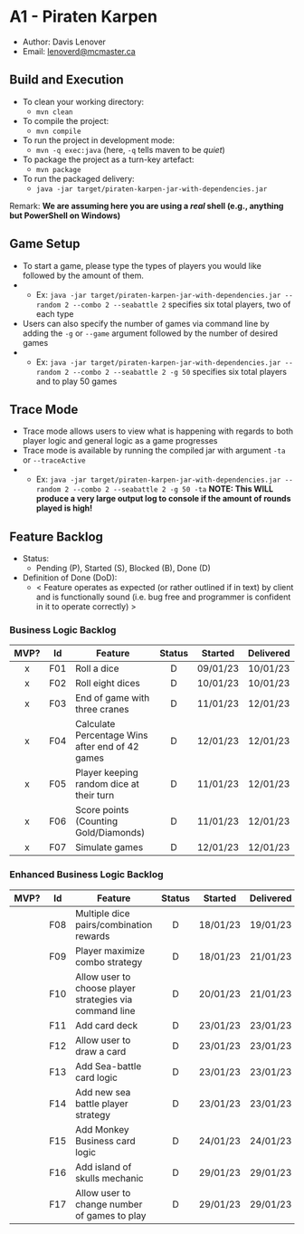 # A1 - Piraten Karpen

  * Author: Davis Lenover
  * Email: lenoverd@mcmaster.ca

## Build and Execution

  * To clean your working directory:
    * `mvn clean`
  * To compile the project:
    * `mvn compile`
  * To run the project in development mode:
    * `mvn -q exec:java` (here, `-q` tells maven to be _quiet_)
  * To package the project as a turn-key artefact:
    * `mvn package`
  * To run the packaged delivery:
    * `java -jar target/piraten-karpen-jar-with-dependencies.jar`

Remark: **We are assuming here you are using a _real_ shell (e.g., anything but PowerShell on Windows)**

## Game Setup
* To start a game, please type the types of players you would like followed by the amount of them.
* * Ex: `java -jar target/piraten-karpen-jar-with-dependencies.jar --random 2 --combo 2 --seabattle 2` specifies six total players, two of each type
* Users can also specify the number of games via command line by adding the `-g` or `--game` argument followed by the number of desired games
* * Ex: `java -jar target/piraten-karpen-jar-with-dependencies.jar --random 2 --combo 2 --seabattle 2 -g 50` specifies six total players and to play 50 games


## Trace Mode
 * Trace mode allows users to view what is happening with regards to both player logic and general logic as a game progresses
 * Trace mode is available by running the compiled jar with argument `-ta` or `--traceActive`
* * Ex: `java -jar target/piraten-karpen-jar-with-dependencies.jar --random 2 --combo 2 --seabattle 2 -g 50 -ta`
 **NOTE: This WILL produce a very large output log to console if the amount of rounds played is high!**

## Feature Backlog

 * Status: 
   * Pending (P), Started (S), Blocked (B), Done (D)
 * Definition of Done (DoD):
   * < Feature operates as expected (or rather outlined if in text) by client and is functionally sound (i.e. bug free and programmer is confident in it to operate correctly) >

### Business Logic Backlog
| MVP? | Id  | Feature  | Status  |  Started  | Delivered |
| :-:  |:-:  |---       | :-:     | :-:       | :-:       |
| x   | F01 | Roll a dice |  D | 09/01/23 | 10/01/23 |
| x   | F02 | Roll eight dices |  D | 10/01/23  | 10/01/23 |
| x   | F03 | End of game with three cranes | D | 11/01/23 | 12/01/23 |
| x   | F04 | Calculate Percentage Wins after end of 42 games | D | 12/01/23 | 12/01/23 |
| x   | F05 | Player keeping random dice at their turn | D | 11/01/23 | 12/01/23 |
| x   | F06 | Score points (Counting Gold/Diamonds) | D | 11/01/23 | 12/01/23 |
| x   | F07 | Simulate games | D | 12/01/23 | 12/01/23 |

### Enhanced Business Logic Backlog
| MVP? | Id  | Feature  | Status  |  Started  | Delivered |
| :-:  |:-:  |---       | :-:     | :-:       | :-:       |
|    | F08 | Multiple dice pairs/combination rewards |  D | 18/01/23 | 19/01/23 |
|    | F09 | Player maximize combo strategy |  D | 18/01/23 | 21/01/23 |
|    | F10 | Allow user to choose player strategies via command line |  D | 20/01/23 | 21/01/23 |
|    | F11 | Add card deck |  D | 23/01/23 | 23/01/23 |
|    | F12 | Allow user to draw a card |  D | 23/01/23 | 23/01/23 |
|    | F13 | Add Sea-battle card logic |  D | 23/01/23 | 23/01/23 |
|    | F14 | Add new sea battle player strategy |  D | 23/01/23 | 23/01/23 |
|    | F15 | Add Monkey Business card logic |  D | 24/01/23 | 24/01/23 |
|    | F16 | Add island of skulls mechanic |  D | 29/01/23 | 29/01/23 |
|    | F17 | Allow user to change number of games to play | D | 29/01/23 | 29/01/23 |
